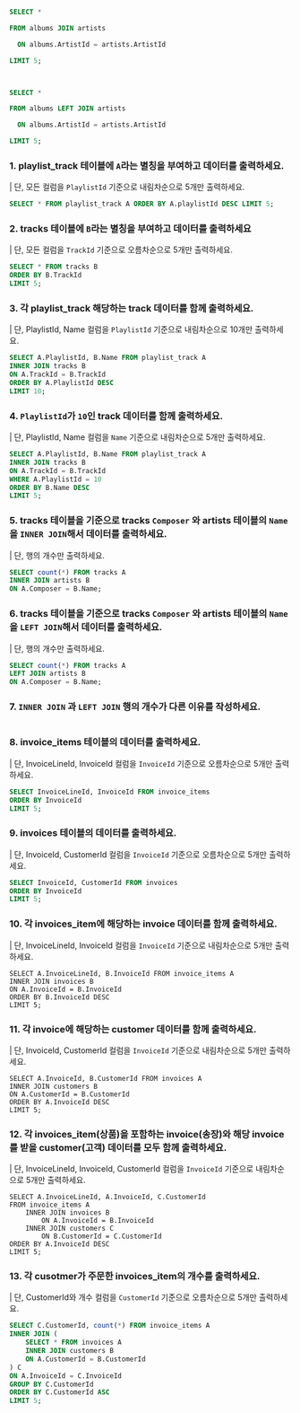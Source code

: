 ```sql
SELECT * 

FROM albums JOIN artists 

  ON albums.ArtistId = artists.ArtistId

LIMIT 5;



SELECT * 

FROM albums LEFT JOIN artists 

  ON albums.ArtistId = artists.ArtistId

LIMIT 5;
```

### 1. playlist_track 테이블에 `A`라는 별칭을 부여하고 데이터를 출력하세요.

| 단, 모든 컬럼을 `PlaylistId` 기준으로 내림차순으로 5개만 출력하세요.
```sql
SELECT * FROM playlist_track A ORDER BY A.playlistId DESC LIMIT 5;
```

### 2. tracks 테이블에 `B`라는 별칭을 부여하고 데이터를 출력하세요
| 단, 모든 컬럼을 `TrackId` 기준으로 오름차순으로 5개만 출력하세요.
```sql
SELECT * FROM tracks B
ORDER BY B.TrackId
LIMIT 5;
```

### 3. 각 playlist_track 해당하는 track 데이터를 함께 출력하세요.
| 단, PlaylistId, Name 컬럼을 `PlaylistId` 기준으로 내림차순으로 10개만 출력하세요. 
```sql
SELECT A.PlaylistId, B.Name FROM playlist_track A
INNER JOIN tracks B
ON A.TrackId = B.TrackId
ORDER BY A.PlaylistId DESC
LIMIT 10;
```

### 4. `PlaylistId`가 `10`인 track 데이터를 함께 출력하세요. 
| 단, PlaylistId, Name 컬럼을 `Name` 기준으로 내림차순으로 5개만 출력하세요.
```sql
SELECT A.PlaylistId, B.Name FROM playlist_track A
INNER JOIN tracks B
ON A.TrackId = B.TrackId
WHERE A.PlaylistId = 10
ORDER BY B.Name DESC
LIMIT 5;
```

### 5. tracks 테이블을 기준으로 tracks `Composer` 와 artists 테이블의 `Name`을 `INNER JOIN`해서 데이터를 출력하세요.
| 단, 행의 개수만 출력하세요.
```sql
SELECT count(*) FROM tracks A
INNER JOIN artists B
ON A.Composer = B.Name;
```

### 6. tracks 테이블을 기준으로 tracks `Composer` 와 artists 테이블의 `Name`을 `LEFT JOIN`해서 데이터를 출력하세요.
| 단, 행의 개수만 출력하세요.
```sql
SELECT count(*) FROM tracks A
LEFT JOIN artists B
ON A.Composer = B.Name;
```

### 7. `INNER JOIN` 과 `LEFT JOIN` 행의 개수가 다른 이유를 작성하세요.
```plain
```

### 8. invoice_items 테이블의 데이터를 출력하세요.
| 단, InvoiceLineId, InvoiceId 컬럼을 `InvoiceId` 기준으로 오름차순으로 5개만 출력하세요.
```sql
SELECT InvoiceLineId, InvoiceId FROM invoice_items
ORDER BY InvoiceId 
LIMIT 5;
```

### 9. invoices 테이블의 데이터를 출력하세요.
| 단, InvoiceId, CustomerId 컬럼을 `InvoiceId` 기준으로 오름차순으로 5개만 출력하세요.
```sql
SELECT InvoiceId, CustomerId FROM invoices
ORDER BY InvoiceId 
LIMIT 5;
```

### 10. 각 invoices_item에 해당하는 invoice 데이터를 함께 출력하세요.
| 단, InvoiceLineId, InvoiceId 컬럼을 `InvoiceId` 기준으로 내림차순으로 5개만 출력하세요.
```
SELECT A.InvoiceLineId, B.InvoiceId FROM invoice_items A
INNER JOIN invoices B
ON A.InvoiceId = B.InvoiceId
ORDER BY B.InvoiceId DESC
LIMIT 5;
```


### 11. 각 invoice에 해당하는 customer 데이터를 함께 출력하세요.
| 단, InvoiceId, CustomerId 컬럼을 `InvoiceId` 기준으로 내림차순으로 5개만 출력하세요.
```
SELECT A.InvoiceId, B.CustomerId FROM invoices A
INNER JOIN customers B
ON A.CustomerId = B.CustomerId
ORDER BY A.InvoiceId DESC
LIMIT 5;
```

### 12. 각 invoices_item(상품)을 포함하는 invoice(송장)와 해당 invoice를 받을 customer(고객) 데이터를 모두 함께 출력하세요.
| 단, InvoiceLineId, InvoiceId, CustomerId 컬럼을 `InvoiceId` 기준으로 내림차순으로 5개만 출력하세요.
```
SELECT A.InvoiceLineId, A.InvoiceId, C.CustomerId 
FROM invoice_items A
    INNER JOIN invoices B
        ON A.InvoiceId = B.InvoiceId
    INNER JOIN customers C
        ON B.CustomerId = C.CustomerId
ORDER BY A.InvoiceId DESC
LIMIT 5;
```

### 13. 각 cusotmer가 주문한 invoices_item의 개수를 출력하세요.
| 단, CustomerId와 개수 컬럼을 `CustomerId` 기준으로 오름차순으로 5개만 출력하세요.
```sql
SELECT C.CustomerId, count(*) FROM invoice_items A
INNER JOIN (
    SELECT * FROM invoices A
    INNER JOIN customers B
    ON A.CustomerId = B.CustomerId
) C
ON A.InvoiceId = C.InvoiceId
GROUP BY C.CustomerId
ORDER BY C.CustomerId ASC
LIMIT 5;
```

